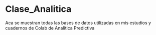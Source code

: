 # Clase_Analitica
Aca se muestran todas las bases de datos utilizadas en mis estudios y cuadernos de Colab de Analitica Predictiva
